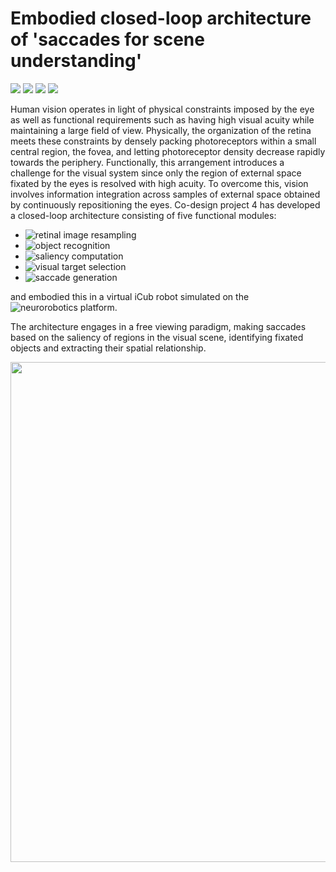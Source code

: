 # Embodied closed-loop architecture of 'saccades for scene understanding'

![](https://img.shields.io/github/license/ccnmaastricht/CDP4_NRP)
![](https://img.shields.io/github/issues/ccnmaastricht/CDP4_NRP)
![](https://img.shields.io/github/forks/ccnmaastricht/CDP4_NRP)
![](https://img.shields.io/github/stars/ccnmaastricht/CDP4_NRP)

Human vision operates in light of physical constraints imposed by the eye as well as functional requirements such as having high visual acuity while maintaining a large field of view. Physically, the organization of the retina meets these constraints by densely packing photoreceptors within a small central region, the fovea, and letting photoreceptor density decrease rapidly towards the periphery. Functionally, this arrangement introduces a challenge for the visual system since only the region of external space fixated by the eyes is resolved with high acuity. To overcome this, vision involves information integration across samples of external space obtained by continuously repositioning the eyes.
Co-design project 4 has developed a closed-loop architecture consisting of five functional modules:

- ![retinal image resampling](https://github.com/ccnmaastricht/ganglion_cell_sampling)
- ![object recognition](https://github.com/ccnmaastricht/Object_recognition)
- ![saliency computation](https://github.com/alexanderkroner/saliency)
- ![visual target selection](https://github.com/ccnmaastricht/target_selection)
- ![saccade generation]( https://github.com/ReScience-Archives/Senden-Schuecker-Hahne-Diesmann-Goebel-2018)

and embodied this in a virtual iCub robot simulated on the ![neurorobotics platform](https://neurorobotics.net/).

The architecture engages in a free viewing paradigm, making saccades based on the saliency of regions in the visual scene, identifying fixated objects and extracting their spatial relationship.



<img src="./.images/architecture_flowchart.png" width="800"/>







